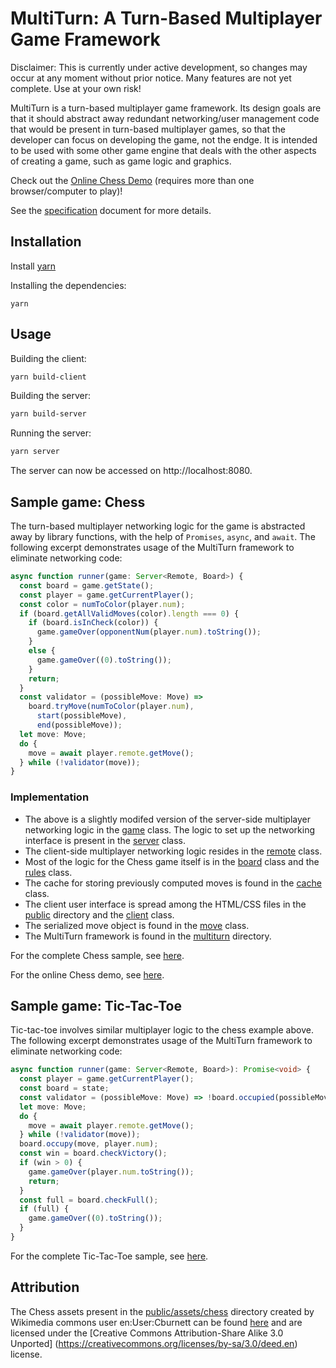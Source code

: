 # MultiTurn: A Turn-Based Multiplayer Game Framework

Disclaimer: This is currently under active development, so changes may occur at
any moment without prior notice. Many features are not yet complete. Use at
your own risk!

MultiTurn is a turn-based multiplayer game framework. Its design goals are that
it should abstract away redundant networking/user management code that would be
present in turn-based multiplayer games, so that the developer can focus on
developing the game, not the endge. It is intended to be used with some other
game engine that deals with the other aspects of creating a game, such as game
logic and graphics.

Check out the [Online Chess Demo](https://chess.nomoid.com/) (requires more
than one browser/computer to play)!

See the [specification](docs/specs.pdf) document for more details.

## Installation
Install [yarn](https://yarnpkg.com/)

Installing the dependencies:
```
yarn
```

## Usage
Building the client:
```bash
yarn build-client
```

Building the server:
```bash
yarn build-server
```

Running the server:
```bash
yarn server
```

The server can now be accessed on http://localhost:8080.

## Sample game: Chess

The turn-based multiplayer networking logic for the game is abstracted away by
library functions, with the help of `Promises`, `async`, and `await`. The
following excerpt demonstrates usage of the MultiTurn framework to eliminate
networking code:
```typescript
async function runner(game: Server<Remote, Board>) {
  const board = game.getState();
  const player = game.getCurrentPlayer();
  const color = numToColor(player.num);
  if (board.getAllValidMoves(color).length === 0) {
    if (board.isInCheck(color)) {
      game.gameOver(opponentNum(player.num).toString());
    }
    else {
      game.gameOver((0).toString());
    }
    return;
  }
  const validator = (possibleMove: Move) =>
    board.tryMove(numToColor(player.num),
      start(possibleMove),
      end(possibleMove));
  let move: Move;
  do {
    move = await player.remote.getMove();
  } while (!validator(move));
}
```

### Implementation

- The above is a slightly modifed version of the server-side multiplayer
  networking logic in the [game](src/chess/game.ts) class. The logic to set
  up the networking interface is present in the [server](src/chess/server.ts)
  class.
- The client-side multiplayer networking logic resides in the
  [remote](src/chess/remote.ts) class.
- Most of the logic for the Chess game itself is in the
  [board](src/chess/board.ts) class and the [rules](src/chess/rules.ts) class.
- The cache for storing previously computed moves is found in the
  [cache](src/chess/cache.ts) class.
- The client user interface is spread among the HTML/CSS files in the
  [public](public) directory and the [client](src/chess/client.ts) class.
- The serialized move object is found in the [move](src/chess/move.ts) class.
- The MultiTurn framework is found in the [multiturn](src/multiturn) directory.

For the complete Chess sample, see [here](src/chess).

For the online Chess demo, see [here](https://chess.nomoid.com/).

## Sample game: Tic-Tac-Toe

Tic-tac-toe involves similar multiplayer logic to the chess example above. The
following excerpt demonstrates usage of the MultiTurn framework to eliminate
networking code:
```typescript
async function runner(game: Server<Remote, Board>): Promise<void> {
  const player = game.getCurrentPlayer();
  const board = state;
  const validator = (possibleMove: Move) => !board.occupied(possibleMove);
  let move: Move;
  do {
    move = await player.remote.getMove();
  } while (!validator(move));
  board.occupy(move, player.num);
  const win = board.checkVictory();
  if (win > 0) {
    game.gameOver(player.num.toString());
    return;
  }
  const full = board.checkFull();
  if (full) {
    game.gameOver((0).toString());
  }
}
```

For the complete Tic-Tac-Toe sample, see [here](src/tictactoe).

## Attribution

The Chess assets present in the [public/assets/chess](public/assets/chess)
directory created by
Wikimedia commons user en:User:Cburnett can be found
[here](https://commons.wikimedia.org/wiki/Category:SVG_chess_pieces) and are
licensed under the [Creative Commons Attribution-Share Alike 3.0 Unported]
(https://creativecommons.org/licenses/by-sa/3.0/deed.en) license.